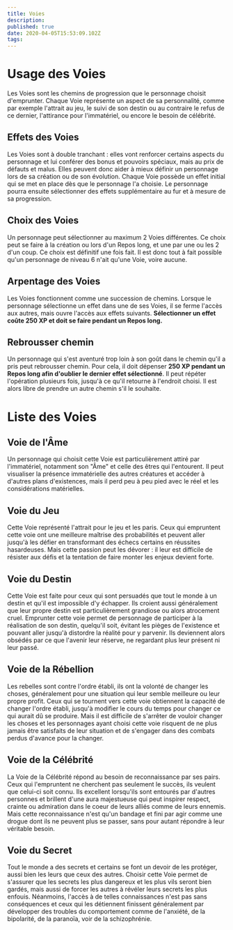 ```yaml
---
title: Voies
description: 
published: true
date: 2020-04-05T15:53:09.102Z
tags: 
---
```


# Usage des Voies
Les Voies sont les chemins de progression que le personnage choisit d'emprunter. Chaque Voie représente un aspect de sa personnalité, comme par exemple l'attrait au jeu, le suivi de son destin ou au contraire le refus de ce dernier, l'attirance pour l'immatériel, ou encore le besoin de célébrité. 
## Effets des Voies
Les Voies sont à double tranchant : elles vont renforcer certains aspects du personnage et lui conférer des bonus et pouvoirs spéciaux, mais au prix de défauts et malus. Elles peuvent donc aider à mieux définir un personnage lors de sa création ou de son évolution.
Chaque Voie possède un effet initial qui se met en place dès que le personnage l'a choisie. Le personnage pourra ensuite sélectionner des effets supplémentaire au fur et à mesure de sa progression.
## Choix des Voies
Un personnage peut sélectionner au maximum 2 Voies différentes. Ce choix peut se faire à la création ou lors d'un Repos long, et une par une ou les 2 d'un coup. Ce choix est définitif une fois fait. Il est donc tout à fait possible qu'un personnage de niveau 6 n'ait qu'une Voie, voire aucune.
## Arpentage des Voies
Les Voies fonctionnent comme une succession de chemins. Lorsque le personnage sélectionne un effet dans une de ses Voies, il se ferme l'accès aux autres, mais ouvre l'accès aux effets suivants. **Sélectionner un effet coûte 250 XP et doit se faire pendant un Repos long.**
## Rebrousser chemin
Un personnage qui s'est aventuré trop loin à son goût dans le chemin qu'il a pris peut rebrousser chemin. Pour cela, il doit dépenser **250 XP pendant un Repos long afin d'oublier le dernier effet sélectionné**. Il peut répéter l'opération plusieurs fois, jusqu'à ce qu'il retourne à l'endroit choisi. Il est alors libre de prendre un autre chemin s'il le souhaite.

# Liste des Voies
## Voie de l'Âme
Un personnage qui choisit cette Voie est particulièrement attiré par l'immatériel, notamment son "Âme" et celle des êtres qui l'entourent. Il peut visualiser la présence immatérielle des autres créatures et accéder à d'autres plans d'existences, mais il perd peu à peu pied avec le réel et les considérations matérielles.
## Voie du Jeu
Cette Voie représenté l'attrait pour le jeu et les paris. Ceux qui empruntent cette voie ont une meilleure maîtrise des probabilités et peuvent aller jusqu'à les défier en transformant des échecs certains en réussites hasardeuses. Mais cette passion peut les dévorer : il leur est difficile de résister aux défis et la tentation de faire monter les enjeux devient forte. 
## Voie du Destin
Cette Voie est faite pour ceux qui sont persuadés que tout le monde à un destin et qu'il est impossible d'y échapper. Ils croient aussi généralement que leur propre destin est particulièrement grandiose ou alors atrocement cruel. Emprunter cette voie permet de personnage de participer à la réalisation de son destin, quelqu'il soit, évitant les pièges de l'existence et pouvant aller jusqu'à distordre la réalité pour y parvenir. Ils deviennent alors obsédés par ce que l'avenir leur réserve, ne regardant plus leur présent ni leur passé.
## Voie de la Rébellion
Les rebelles sont contre l'ordre établi, ils ont la volonté de changer les choses, généralement pour une situation qui leur semble meilleure ou leur propre profit. Ceux qui se tournent vers cette voie obtiennent la capacité de changer l'ordre établi, jusqu'à modifier le cours du temps pour changer ce qui aurait dû se produire. Mais il est difficile de s'arrêter de vouloir changer les choses et les personnages ayant choisi cette voie risquent de ne plus jamais être satisfaits de leur situation et de s'engager dans des combats perdus d'avance pour la changer.
## Voie de la Célébrité
La Voie de la Célébrité répond au besoin de reconnaissance par ses pairs. Ceux qui l'empruntent ne cherchent pas seulement le succès, ils veulent que celui-ci soit connu. Ils excellent lorsqu'ils sont entourés par d'autres personnes et brillent d'une aura majestueuse qui peut inspirer respect, crainte ou admiration dans le coeur de leurs alliés comme de leurs ennemis. Mais cette reconnaissance n'est qu'un bandage et fini par agir comme une drogue dont ils ne peuvent plus se passer, sans pour autant répondre à leur véritable besoin.
## Voie du Secret
Tout le monde a des secrets et certains se font un devoir de les protéger, aussi bien les leurs que ceux des autres. Choisir cette Voie permet de s'assurer que les secrets les plus dangereux et les plus vils seront bien gardés, mais aussi de forcer les autres à révéler leurs secrets les plus enfouis. Néanmoins, l'accès à de telles connaissances n'est pas sans conséquences et ceux qui les détiennent finissent généralement par développer des troubles du comportement comme de l'anxiété, de la bipolarité, de la paranoïa, voir de la schizophrénie.
